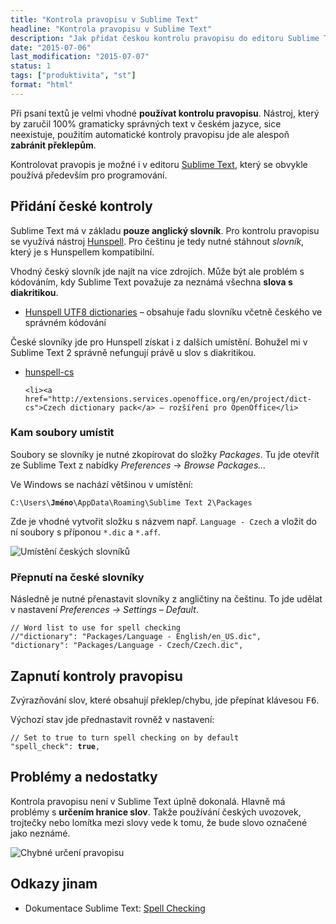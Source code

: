 ```yaml
---
title: "Kontrola pravopisu v Sublime Text"
headline: "Kontrola pravopisu v Sublime Text"
description: "Jak přidat českou kontrolu pravopisu do editoru Sublime Text."
date: "2015-07-06"
last_modification: "2015-07-07"
status: 1
tags: ["produktivita", "st"]
format: "html"
---
```


<p>Při psaní textů je velmi vhodné <b>používat kontrolu pravopisu</b>. Nástroj, který by zaručil 100% gramaticky správných text v českém jazyce, sice neexistuje, použitím automatické kontroly pravopisu jde ale alespoň <b>zabránit překlepům</b>.</p>

<p>Kontrolovat pravopis je možné i v editoru <a href="/st">Sublime Text</a>, který se obvykle používá především pro programování.</p>


<h2 id="slovnik">Přidání české kontroly</h2>

<p>Sublime Text má v základu <b>pouze anglický slovník</b>. Pro kontrolu pravopisu se využívá nástroj <a href="http://hunspell.sourceforge.net/">Hunspell</a>. Pro češtinu je tedy nutné stáhnout <i>slovník</i>, který je s Hunspellem kompatibilní.</p>

<p>Vhodný český slovník jde najít na více zdrojích. Může být ale problém s kódováním, kdy Sublime Text považuje za neznámá všechna <b>slova s diakritikou</b>.</p>

<div class="external-content">
  <ul>
    <li><a href="https://github.com/titoBouzout/Dictionaries">Hunspell UTF8 dictionaries</a> – obsahuje řadu slovníku včetně českého ve správném kódování</li>
  </ul>
</div>

<p>České slovníky jde pro Hunspell získat i z dalších umístění. Bohužel mi v Sublime Text 2 správně nefungují právě u slov s diakritikou.</p>

<div class="external-content">
  <ul>
    <li><a href="https://aur.archlinux.org/packages/hunspell-cs/">hunspell-cs</a></li>
    
    <li><a href="http://extensions.services.openoffice.org/en/project/dict-cs">Czech dictionary pack</a> – rozšíření pro OpenOffice</li>
  </ul>
</div>



<h3 id="umisteni">Kam soubory umístit</h3>

<p>Soubory se slovníky je nutné zkopírovat do složky <i>Packages</i>. Tu jde otevřít ze Sublime Text z nabídky <i>Preferences</i> → <i>Browse Packages…</i></p>

<p>Ve Windows se nachází většinou v umístění:</p>

<pre><code>C:\Users\<b>Jméno</b>\AppData\Roaming\Sublime Text 2\Packages</code></pre>


<p>Zde je vhodné vytvořit složku s názvem např. <code>Language - Czech</code> a vložit do ní soubory s příponou <code>*.dic</code> a <code>*.aff</code>.</p>


<p><img src="/files/st-kontrola-pravopisu/slovniky.png" alt="Umístění českých slovníků" class="border"></p>













<h3 id="prepnuti">Přepnutí na české slovníky</h3>

<p>Následně je nutné přenastavit slovníky z angličtiny na češtinu. To jde udělat v nastavení <i>Preferences → Settings – Default</i>.</p>

<pre><code>// Word list to use for spell checking
//"dictionary": "Packages/Language - English/en_US.dic",
"dictionary": "Packages/Language - Czech/Czech.dic",</code></pre>




<h2 id="zapnuti">Zapnutí kontroly pravopisu</h2>

<p>Zvýrazňování slov, které obsahují překlep/chybu, jde přepínat klávesou <kbd>F6</kbd>.</p>

<p>Výchozí stav jde přednastavit rovněž v nastavení:</p>

<pre><code>// Set to true to turn spell checking on by default
"spell_check": <b>true</b>,</code></pre>







<h2 id="problemy">Problémy a nedostatky</h2>

<p>Kontrola pravopisu není v Sublime Text úplně dokonalá. Hlavně má problémy s <b>určením hranice slov</b>. Takže používání českých uvozovek, trojtečky nebo lomítka mezi slovy vede k tomu, že bude slovo označené jako neznámé.</p>

<p><img src="/files/st-kontrola-pravopisu/chyby.png" alt="Chybné určení pravopisu" class="border"></p>








<h2 id="odkazy">Odkazy jinam</h2>

<ul>
  <li>Dokumentace Sublime Text: <a href="https://www.sublimetext.com/docs/2/spell_checking.html">Spell Checking</a></li>
</ul>